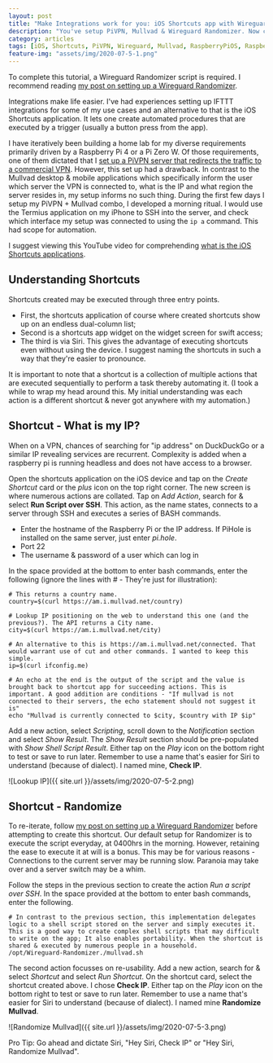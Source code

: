 ```yaml
---
layout: post
title: "Make Integrations work for you: iOS Shortcuts app with Wireguard Randomizer"
description: "You've setup PiVPN, Mullvad & Wireguard Randomizer. Now create integrations to make your life easier."
category: articles
tags: [iOS, Shortcuts, PiVPN, Wireguard, Mullvad, RaspberryPiOS, RaspberryPi, DietPi, Networking]
feature-img: "assets/img/2020-07-5-1.png"
---
```


To complete this tutorial, a Wireguard Randomizer script is required. I recommend reading [my post on setting up a Wireguard Randomizer](https://archern9.github.io/articles/2020/06/29/randomize-mullvad-interface-with-cron.html).

Integrations make life easier. I've had experiences setting up IFTTT integrations for some of my use cases and an alternative to that is the iOS Shortcuts application. It lets one create automated procedures that are executed by a trigger (usually a button press from the app).

I have iteratively been building a home lab for my diverse requirements primarily driven by a Raspberry Pi 4 or a Pi Zero W. Of those requirements, one of them dictated that I [set up a PiVPN server that redirects the traffic to a commercial VPN](https://archern9.github.io/articles/2020/06/28/route-pivpn-traffic-via-mullvad.html). However, this set up had a drawback. In contrast to the Mullvad desktop & mobile applications which specifically inform the user which server the VPN is connected to, what is the IP and what region the server resides in, my setup informs no such thing. During the first few days I setup my PiVPN + Mullvad combo, I developed a morning ritual. I would use the Termius application on my iPhone to SSH into the server, and check which interface my setup was connected to using the `ip a` command. This had scope for automation.

I suggest viewing this YouTube video for comprehending [what is the iOS Shortcuts applications](https://www.youtube.com/watch?v=-NJAUmc4y-A).

## Understanding Shortcuts

Shortcuts created may be executed through three entry points.
* First, the shortcuts application of course where created shortcuts show up on an endless dual-column list;
* Second is a shortcuts app widget on the widget screen for swift access;
* The third is via Siri. This gives the advantage of executing shortcuts even without using the device. I suggest naming the shortcuts in such a way that they're easier to pronounce.

It is important to note that a shortcut is a collection of multiple actions that are executed sequentially to perform a task thereby automating it. (I took a while to wrap my head around this. My initial understanding was each action is a different shortcut & never got anywhere with my automation.)

## Shortcut - What is my IP?

When on a VPN, chances of searching for "ip address" on DuckDuckGo or a similar IP revealing services are recurrent. Complexity is added when a raspberry pi is running headless and does not have access to a browser.

Open the shortcuts application on the iOS device and tap on the *Create Shortcut* card or the *plus* icon on the top right corner. The new screen is where numerous actions are collated. Tap on *Add Action*, search for & select **Run Script over SSH**. This action, as the name states, connects to a server through SSH and executes a series of BASH commands.

* Enter the hostname of the Raspberry Pi or the IP address. If PiHole is installed on the same server, just enter *pi.hole*.
* Port 22
* The username & password of a user which can log in

In the space provided at the bottom to enter bash commands, enter the following (ignore the lines with # - They're just for illustration):

```
# This returns a country name.
country=$(curl https://am.i.mullvad.net/country)

# Lookup IP positioning on the web to understand this one (and the previous?). The API returns a City name.
city=$(curl https://am.i.mullvad.net/city)

# An alternative to this is https://am.i.mullvad.net/connected. That would warrant use of cut and other commands. I wanted to keep this simple.
ip=$(curl ifconfig.me)

# An echo at the end is the output of the script and the value is brought back to shortcut app for succeeding actions. This is important. A good addition are conditions - "If mullvad is not connected to their servers, the echo statement should not suggest it is"
echo "Mullvad is currently connected to $city, $country with IP $ip"
```

Add a new action, select *Scripting*, scroll down to the *Notification* section and select *Show Result*. The *Show Result* section should be pre-populated with *Show Shell Script Result*. Either tap on the *Play* icon on the bottom right to test or save to run later. Remember to use a name that's easier for Siri to understand (because of dialect). I named mine, **Check IP**.

![Lookup IP]({{ site.url }}/assets/img/2020-07-5-2.png)

## Shortcut - Randomize

To re-iterate, follow [my post on setting up a Wireguard Randomizer](https://archern9.github.io/articles/2020/06/29/randomize-mullvad-interface-with-cron.html) before attempting to create this shortcut. Our default setup for Randomizer is to execute the script everyday, at 0400hrs in the morning. However, retaining the ease to execute it at will is a bonus. This may be for various reasons - Connections to the current server may be running slow. Paranoia may take over and a server switch may be a whim.

Follow the steps in the previous section to create the action *Run a script over SSH*. In the space provided at the bottom to enter bash commands, enter the following.
```
# In contrast to the previous section, this implementation delegates logic to a shell script stored on the server and simply executes it. This is a good way to create complex shell scripts that may difficult to write on the app; It also enables portability. When the shortcut is shared & executed by numerous people in a household.
/opt/Wireguard-Randomizer./mullvad.sh
```

The second action focusses on re-usability. Add a new action, search for & select *Shortcut* and select *Run Shortcut*. On the shortcut card, select the shortcut created above. I chose **Check IP**. Either tap on the *Play* icon on the bottom right to test or save to run later. Remember to use a name that's easier for Siri to understand (because of dialect). I named mine **Randomize Mullvad**.

![Randomize Mullvad]({{ site.url }}/assets/img/2020-07-5-3.png)

Pro Tip: Go ahead and dictate Siri, "Hey Siri, Check IP" or "Hey Siri, Randomize Mullvad".